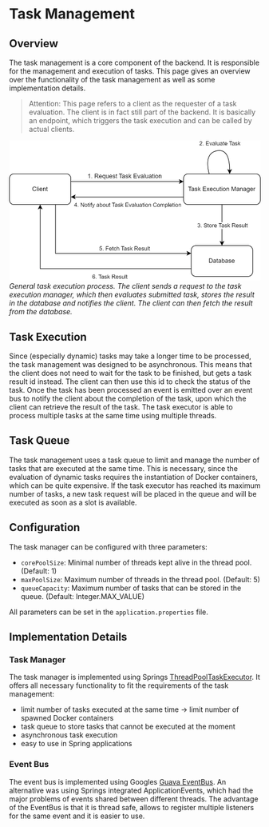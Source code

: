 # Task Management
## Overview
The task management is a core component of the backend. It is responsible for the management and execution of tasks.
This page gives an overview over the functionality of the task management as well as some implementation details.

> Attention: This page refers to a client as the requester of a task evaluation. The client is in fact still part of the
> backend. It is basically an endpoint, which triggers the task execution and
> can be called by actual clients.

![Task evaluation process](../../images/task_evaluation_process.png)
*General task execution process. The client sends a request to the task execution manager, which then evaluates 
submitted task, stores the result in the database and notifies the client. The client can then fetch the result from 
the database.*

## Task Execution
Since (especially dynamic) tasks may take a longer time to be processed, the task management was designed
to be asynchronous. This means that the client does not need to wait for the task to be finished, but 
gets a task result id instead. The client can then use this id to check the status of the task.
Once the task has been processed an event is emitted over an event bus to notify the client about the completion
of the task, upon which the client can retrieve the result of the task. The task executor is able to process multiple
tasks at the same time using multiple threads.

## Task Queue
The task management uses a task queue to limit and manage the number of tasks that are executed at the same time.
This is necessary, since the evaluation of dynamic tasks requires the instantiation of Docker containers, which can be
quite expensive. If the task executor has reached its maximum number of tasks, a new task request will be placed in the
queue and will be executed as soon as a slot is available.

## Configuration
The task manager can be configured with three parameters:
 - ``corePoolSize``: Minimal number of threads kept alive in the thread pool. (Default: 1)
 - ``maxPoolSize``: Maximum number of threads in the thread pool. (Default: 5)
 - ``queueCapacity``: Maximum number of tasks that can be stored in the queue. (Default: Integer.MAX_VALUE)

All parameters can be set in the ``application.properties`` file.

## Implementation Details
### Task Manager
The task manager is implemented using Springs [ThreadPoolTaskExecutor](https://docs.spring.io/spring-framework/docs/current/javadoc-api/org/springframework/scheduling/concurrent/ThreadPoolTaskExecutor.html).
It offers all necessary functionality to fit the requirements of the task management: 
 - limit number of tasks executed at the same time -> limit number of spawned Docker containers
 - task queue to store tasks that cannot be executed at the moment
 - asynchronous task execution
 - easy to use in Spring applications

### Event Bus
The event bus is implemented using Googles [Guava EventBus](https://guava.dev/releases/19.0/api/docs/com/google/common/eventbus/EventBus.html).
An alternative was using Springs integrated ApplicationEvents, which had the major problems of events shared between different threads.
The advantage of the EventBus is that it is thread safe, allows to register multiple listeners for the same event and it is easier to use.

